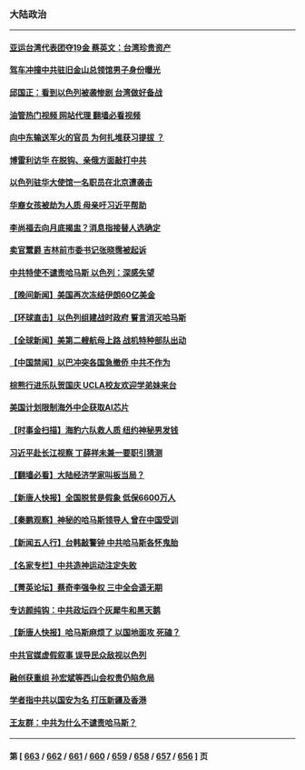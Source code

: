### 大陆政治
---
#### [亚运台湾代表团夺19金 蔡英文：台湾珍贵资产](../../pages/ncid277/n14094597.md?10132045) 
#### [驾车冲撞中共驻旧金山总领馆男子身份曝光](../../pages/ncid277/n14094633.md?10132045) 
#### [邱国正：看到以色列被袭惨剧 台湾做好备战](../../pages/ncid277/n14094426.md?10132045) 
#### [油管热门视频 网站代理 翻墙必看视频](http://138.2.39.72:81/youtube.html?epic-marker?10132045)
#### [向中东输送军火的官员 为何扎堆获习提拔 ？](../../pages/ncid277/n14094499.md?10132045) 
#### [博雷利访华 在脱钩、亲俄方面敲打中共](../../pages/ncid277/n14094644.md?10132045) 
#### [以色列驻华大使馆一名职员在北京遭袭击](../../pages/ncid277/n14094588.md?10132045) 
#### [华裔女孩被劫为人质 母亲吁习近平帮助](../../pages/ncid277/n14094500.md?10132045) 
#### [李尚福去向月底揭盅？消息指接替人选确定](../../pages/ncid277/n14094450.md?10132045) 
#### [卖官鬻爵 吉林前市委书记张晓霈被起诉](../../pages/ncid277/n14094436.md?10132045) 
#### [中共特使不谴责哈马斯 以色列：深感失望](../../pages/ncid277/n14094438.md?10132045) 
#### [【晚间新闻】美国再次冻结伊朗60亿美金](../../pages/ncid277/n14094051.md?10132045) 
#### [【环球直击】以色列组建战时政府 誓言消灭哈马斯](../../pages/ncid277/n14093982.md?10132045) 
#### [【全球新闻】美第二艘航母上路 战机特种部队出动](../../pages/ncid277/n14094423.md?10132045) 
#### [【中国禁闻】以巴冲突各国急撤侨 中共不作为](../../pages/ncid277/n14093983.md?10132045) 
#### [棕熊行进乐队贺国庆 UCLA校友欢迎学弟妹来台](../../pages/ncid277/n14094217.md?10132045) 
#### [美国计划限制海外中企获取AI芯片](../../pages/ncid277/n14094244.md?10132045) 
#### [【时事金扫描】海豹六队救人质 纽约神秘男发钱](../../pages/ncid277/n14094197.md?10132045) 
#### [习近平赴长江视察 丁薛祥未兼一要职引猜测](../../pages/ncid277/n14094238.md?10132045) 
#### [【翻墙必看】大陆经济学家叫板当局？](../../pages/ncid277/n14094261.md?10132045) 
#### [【新唐人快报】全国脱贫是假象 低保6600万人](../../pages/ncid277/n14094168.md?10132045) 
#### [【秦鹏观察】神秘的哈马斯领导人 曾在中国受训](../../pages/ncid277/n14094133.md?10132045) 
#### [【新闻五人行】台韩敲警钟 中共哈马斯各怀鬼胎](../../pages/ncid277/n14094183.md?10132045) 
#### [【名家专栏】中共造神运动注定失败](../../pages/ncid277/n14090830.md?10132045) 
#### [【菁英论坛】蔡奇李强争权 三中全会遥无期](../../pages/ncid277/n14094125.md?10132045) 
#### [专访颜纯钩：中共政坛四个灰犀牛和黑天鹅](../../pages/ncid277/n14094018.md?10132045) 
#### [【新唐人快报】哈马斯麻烦了 以国地面攻 死磕？](../../pages/ncid277/n14093383.md?10132045) 
#### [中共官媒虚假叙事 误导民众敌视以色列](../../pages/ncid277/n14093891.md?10132045) 
#### [融创获重组 孙宏斌等西山会权贵仍陷危局](../../pages/ncid277/n14094027.md?10132045) 
#### [学者指中共以国安为名 打压新疆及香港](../../pages/ncid277/n14093784.md?10132045) 
#### [王友群：中共为什么不谴责哈马斯？](../../pages/ncid277/n14094039.md?10132045) 

---
#### 第 [ [663](./663.md?10132045) / [662](./662.md?10132045) / [661](./661.md?10132045) / [660](./660.md?10132045) / [659](./659.md?10132045) / [658](./658.md?10132045) / [657](./657.md?10132045) / [656](./656.md?10132045) ] 页
